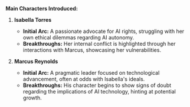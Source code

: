 **Main Characters Introduced:**
1. **Isabella Torres**
   - **Initial Arc:** A passionate advocate for AI rights, struggling with her own ethical dilemmas regarding AI autonomy.
   - **Breakthroughs:** Her internal conflict is highlighted through her interactions with Marcus, showcasing her vulnerabilities.

2. **Marcus Reynolds**
   - **Initial Arc:** A pragmatic leader focused on technological advancement, often at odds with Isabella's ideals.
   - **Breakthroughs:** His character begins to show signs of doubt regarding the implications of AI technology, hinting at potential growth.
